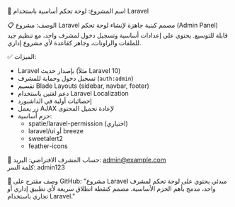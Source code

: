 🧱 اسم المشروع: لوحة تحكم أساسية باستخدام Laravel

📋 الوصف:
مشروع Laravel مصمم كبنية جاهزة لإنشاء لوحة تحكم (Admin Panel) قابلة للتوسيع. يحتوي على إعدادات أساسية وتسجيل دخول لمشرف واحد، مع تنظيم جيد للملفات والراوتات، وجاهز كقاعدة لأي مشروع إداري.

✅ الميزات:
- Laravel بإصدار حديث (مثلاً Laravel 10)
- تسجيل دخول وحماية للمشرف (`auth:admin`)
- تقسيم Blade Layouts (sidebar, navbar, footer)
- دعم لغتين باستخدام Laravel Localization
- إحصائيات أولية في الداشبورد
- زر يعمل AJAX لإعادة تحميل المحتوى
- حزم أساسية:
  - spatie/laravel-permission (اختياري)
  - laravel/ui أو breeze
  - sweetalert2
  - feather-icons

🔐 حساب المشرف الافتراضي:
البريد: admin@example.com  
كلمة السر: admin123

💬 وصف مقترح على GitHub:
"مشروع Laravel مبدئي يحتوي على لوحة تحكم لمشرف واحد، مدمج بأهم الحزم الأساسية. مصمم كنقطة انطلاق سريعة لأي تطبيق إداري أو تجاري باستخدام Laravel."
